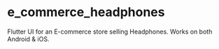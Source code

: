 # e_commerce_headphones
Flutter UI for an E-commerce store selling Headphones. Works on both Android & iOS.
